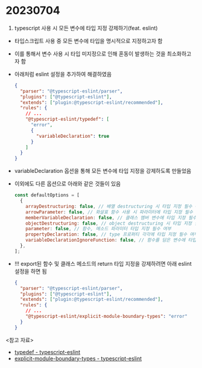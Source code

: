 # 20230704

1. typescript 사용 시 모든 변수에 타입 지정 강제하기(feat. eslint)

- 타입스크립트 사용 중 모든 변수에 타입을 명시적으로 지정하고자 함
- 이를 통해서 변수 사용 시 타입 미지정으로 인해 혼동이 발생하는 것을 최소화하고자 함
- 아래처럼 eslint 설정을 추가하여 해결하였음

  ```json
  {
    "parser": "@typescript-eslint/parser",
    "plugins": ["@typescript-eslint"],
    "extends": ["plugin:@typescript-eslint/recommended"],
    "rules": {
      // ...
      "@typescript-eslint/typedef": [
        "error",
        {
          "variableDeclaration": true
        }
      ]
    }
  }
  ```

- variableDeclaration 옵션을 통해 모든 변수에 타입 지정을 강제하도록 만들었음
- 이외에도 다른 옵션으로 아래와 같은 것들이 있음

  ```js
  const defaultOptions = [
    {
      arrayDestructuring: false, // 배열 destructuring 시 타입 지정 필수 여부
      arrowParameter: false, // 화살표 함수 사용 시 파라미터에 타입 지정 필수 여부
      memberVariableDeclaration: false, // 클래스 멤버 변수에 타입 지정 필수 여부
      objectDestructuring: false, // object destructuring 시 타입 지정 필수 여부
      parameter: false, // 함수, 메소드 파라미터 타입 지정 필수 여부
      propertyDeclaration: false, // type 프로퍼티 각각에 타입 지정 필수 여부
      variableDeclarationIgnoreFunction: false, // 함수를 담은 변수에 타입 미지정 허용 여부
    },
  ];
  ```

- !!! export된 함수 및 클래스 메소드의 return 타입 지정을 강제하려면 아래 eslint 설정을 하면 됨

  ```json
  {
    "parser": "@typescript-eslint/parser",
    "plugins": ["@typescript-eslint"],
    "extends": ["plugin:@typescript-eslint/recommended"],
    "rules": {
      // ...
      "@typescript-eslint/explicit-module-boundary-types": "error"
    }
  }
  ```

<참고 자료>

- [typedef - typescript-eslint](https://typescript-eslint.io/rules/typedef/)
- [explicit-module-boundary-types - typescript-eslint](https://typescript-eslint.io/rules/explicit-module-boundary-types/)
